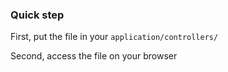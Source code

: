 ### Quick step

First, put the file in your ```application/controllers/```

Second, access the file on your browser

